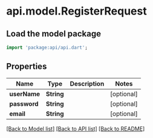 # api.model.RegisterRequest

## Load the model package
```dart
import 'package:api/api.dart';
```

## Properties
Name | Type | Description | Notes
------------ | ------------- | ------------- | -------------
**userName** | **String** |  | [optional] 
**password** | **String** |  | [optional] 
**email** | **String** |  | [optional] 

[[Back to Model list]](../README.md#documentation-for-models) [[Back to API list]](../README.md#documentation-for-api-endpoints) [[Back to README]](../README.md)


